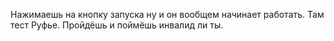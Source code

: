 Нажимаешь на кнопку запуска ну и он вообщем начинает работать.
Там тест Руфье.
Пройдёшь и поймёшь инвалид ли ты.
